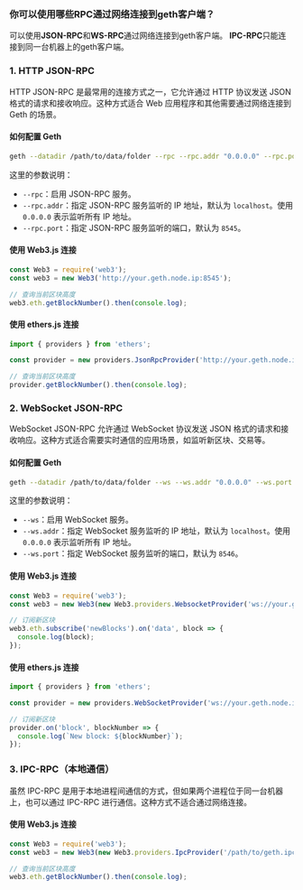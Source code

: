### 你可以使用哪些RPC通过网络连接到geth客户端？

可以使用**JSON-RPC**和**WS-RPC**通过网络连接到geth客户端。 **IPC-RPC**只能连接到同一台机器上的geth客户端。

### 1. HTTP JSON-RPC

HTTP JSON-RPC 是最常用的连接方式之一，它允许通过 HTTP 协议发送 JSON 格式的请求和接收响应。这种方式适合 Web
应用程序和其他需要通过网络连接到 Geth 的场景。

#### 如何配置 Geth

```sh
geth --datadir /path/to/data/folder --rpc --rpc.addr "0.0.0.0" --rpc.port 8545
```

这里的参数说明：

- `--rpc`：启用 JSON-RPC 服务。
- `--rpc.addr`：指定 JSON-RPC 服务监听的 IP 地址，默认为 `localhost`。使用 `0.0.0.0` 表示监听所有 IP 地址。
- `--rpc.port`：指定 JSON-RPC 服务监听的端口，默认为 `8545`。

#### 使用 Web3.js 连接

```js
const Web3 = require('web3');
const web3 = new Web3('http://your.geth.node.ip:8545');

// 查询当前区块高度
web3.eth.getBlockNumber().then(console.log);
```

#### 使用 ethers.js 连接

```js
import { providers } from 'ethers';

const provider = new providers.JsonRpcProvider('http://your.geth.node.ip:8545');

// 查询当前区块高度
provider.getBlockNumber().then(console.log);
```

### 2. WebSocket JSON-RPC

WebSocket JSON-RPC 允许通过 WebSocket 协议发送 JSON 格式的请求和接收响应。这种方式适合需要实时通信的应用场景，如监听新区块、交易等。

#### 如何配置 Geth

```sh
geth --datadir /path/to/data/folder --ws --ws.addr "0.0.0.0" --ws.port 8546
```

这里的参数说明：

- `--ws`：启用 WebSocket 服务。
- `--ws.addr`：指定 WebSocket 服务监听的 IP 地址，默认为 `localhost`。使用 `0.0.0.0` 表示监听所有 IP 地址。
- `--ws.port`：指定 WebSocket 服务监听的端口，默认为 `8546`。

#### 使用 Web3.js 连接

```js
const Web3 = require('web3');
const web3 = new Web3(new Web3.providers.WebsocketProvider('ws://your.geth.node.ip:8546'));

// 订阅新区块
web3.eth.subscribe('newBlocks').on('data', block => {
  console.log(block);
});
```

#### 使用 ethers.js 连接

```js
import { providers } from 'ethers';

const provider = new providers.WebSocketProvider('ws://your.geth.node.ip:8546');

// 订阅新区块
provider.on('block', blockNumber => {
  console.log(`New block: ${blockNumber}`);
});
```

### 3. IPC-RPC（本地通信）

虽然 IPC-RPC 是用于本地进程间通信的方式，但如果两个进程位于同一台机器上，也可以通过 IPC-RPC 进行通信。这种方式不适合通过网络连接。

#### 使用 Web3.js 连接

```js
const Web3 = require('web3');
const web3 = new Web3(new Web3.providers.IpcProvider('/path/to/geth.ipc'));

// 查询当前区块高度
web3.eth.getBlockNumber().then(console.log);
```


